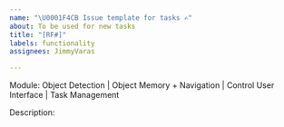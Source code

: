 ```yaml
---
name: "\U0001F4CB Issue template for tasks ✍️"
about: To be used for new tasks
title: "[RF#]"
labels: functionality
assignees: JimmyVaras

---
```


Module: Object Detection | Object Memory + Navigation | Control User Interface | Task Management

Description:
